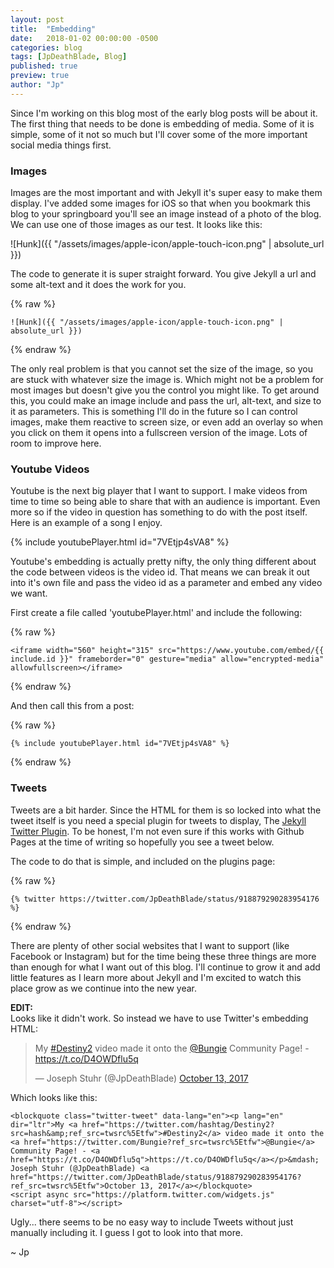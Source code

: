 ```yaml
---
layout: post
title:  "Embedding"
date:   2018-01-02 00:00:00 -0500
categories: blog
tags: [JpDeathBlade, Blog]
published: true
preview: true
author: "Jp"
---
```

Since I'm working on this blog most of the early blog posts will be about it. The first thing that needs to be done is embedding of media. Some of it is simple, some of it not so much but I'll cover some of the more important social media things first. 

### Images
Images are the most important and with Jekyll it's super easy to make them display. I've added some images for iOS so that when you bookmark this blog to your springboard you'll see an image instead of a photo of the blog. We can use one of those images as our test. It looks like this:

![Hunk]({{ "/assets/images/apple-icon/apple-touch-icon.png" | absolute_url }})

The code to generate it is super straight forward. You give Jekyll a url and some alt-text and it does the work for you.

{% raw %}
```
![Hunk]({{ "/assets/images/apple-icon/apple-touch-icon.png" | absolute_url }})
```
{% endraw %}

The only real problem is that you cannot set the size of the image, so you are stuck with whatever size the image is. Which might not be a problem for most images but doesn't give you the control you might like. To get around this, you could make an image include and pass the url, alt-text, and size to it as parameters. This is something I'll do in the future so I can control images, make them reactive to screen size, or even add an overlay so when you click on them it opens into a fullscreen version of the image. Lots of room to improve here.

### Youtube Videos
Youtube is the next big player that I want to support. I make videos from time to time so being able to share that with an audience is important. Even more so if the video in question has something to do with the post itself. Here is an example of a song I enjoy.

{% include youtubePlayer.html id="7VEtjp4sVA8" %}

Youtube's embedding is actually pretty nifty, the only thing different about the code between videos is the video id. That means we can break it out into it's own file and pass the video id as a parameter and embed any video we want.

First create a file called 'youtubePlayer.html' and include the following:

{% raw %}
```
<iframe width="560" height="315" src="https://www.youtube.com/embed/{{ include.id }}" frameborder="0" gesture="media" allow="encrypted-media" allowfullscreen></iframe>
```
{% endraw %}

And then call this from a post:

{% raw %}
```
{% include youtubePlayer.html id="7VEtjp4sVA8" %}
```
{% endraw %}

### Tweets
Tweets are a bit harder. Since the HTML for them is so locked into what the tweet itself is you need a special
plugin for tweets to display, The [Jekyll Twitter Plugin](https://github.com/rob-murray/jekyll-twitter-plugin). To be honest, I'm not even sure if this works with Github Pages at the time of writing so hopefully you see a tweet below.

The code to do that is simple, and included on the plugins page:

{% raw %}
```
{% twitter https://twitter.com/JpDeathBlade/status/918879290283954176 %}
```
{% endraw %}

There are plenty of other social websites that I want to support (like Facebook or Instagram) but for the time being these three things are more than enough for what I want out of this blog. I'll continue to grow it and add little features as I learn more about Jekyll and I'm excited to watch this place grow as we continue into the new year.

**EDIT:**    
Looks like it didn't work. So instead we have to use Twitter's embedding HTML:

<blockquote class="twitter-tweet" data-lang="en"><p lang="en" dir="ltr">My <a href="https://twitter.com/hashtag/Destiny2?src=hash&amp;ref_src=twsrc%5Etfw">#Destiny2</a> video made it onto the <a href="https://twitter.com/Bungie?ref_src=twsrc%5Etfw">@Bungie</a> Community Page! - <a href="https://t.co/D4OWDflu5q">https://t.co/D4OWDflu5q</a></p>&mdash; Joseph Stuhr (@JpDeathBlade) <a href="https://twitter.com/JpDeathBlade/status/918879290283954176?ref_src=twsrc%5Etfw">October 13, 2017</a></blockquote>
<script async src="https://platform.twitter.com/widgets.js" charset="utf-8"></script>

Which looks like this:

```
<blockquote class="twitter-tweet" data-lang="en"><p lang="en" dir="ltr">My <a href="https://twitter.com/hashtag/Destiny2?src=hash&amp;ref_src=twsrc%5Etfw">#Destiny2</a> video made it onto the <a href="https://twitter.com/Bungie?ref_src=twsrc%5Etfw">@Bungie</a> Community Page! - <a href="https://t.co/D4OWDflu5q">https://t.co/D4OWDflu5q</a></p>&mdash; Joseph Stuhr (@JpDeathBlade) <a href="https://twitter.com/JpDeathBlade/status/918879290283954176?ref_src=twsrc%5Etfw">October 13, 2017</a></blockquote>
<script async src="https://platform.twitter.com/widgets.js" charset="utf-8"></script>
```

Ugly... there seems to be no easy way to include Tweets without just manually including it. I guess I got to look into that more.

~ Jp

